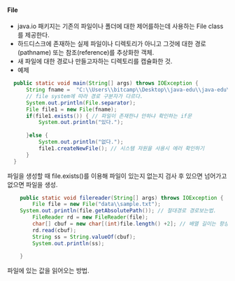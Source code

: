 #### File  
  - java.io 패키지는 기존의 파일이나 폴더에 대한 제어를하는데 사용하는 File class를 제공한다.  
  - 하드디스크에 존재하는 실제 파일이나 디렉토리가 아니고 그것에 대한 경로(pathname) 또는 참조(reference)를 추상화한 객체.  
  - 새 파일에 대한 경로나 만들고자하는 디렉토리를 캡슐화한 것.  
  - 예제  
  ``` java  
  	public static void main(String[] args) throws IOException {
		String fname =  "C:\\Users\\bitcamp\\Desktop\\java-edu\\java-edu\\file_ex\\test.txt"; // 경로/파일이름.확장자
		// file system에 따라 경로 구분자가 다르다.
		System.out.println(File.separator);
		File file1 = new File(fname);
		if(file1.exists()) { // 파일이 존재한냐 안하냐 확인하는 if문
			System.out.println("있다.");
			
		}else {
			System.out.println("없다.");
			file1.createNewFile(); // 시스템 자원을 사용시 에러 확인하기
		}
	}
```   
  파일을 생성할 때 file.exists()를 이용해 파일이 있는지 없는지 검사 후 있으면 넘어가고 없으면 파일을 생성.  
  
  
``` java  
	public static void filereader(String[] args) throws IOException {
		File file = new File("data\\sample.txt");  
    System.out.println(file.getAbsolutePath()); // 절대경로 경로보는법.  
		FileReader rd = new FileReader(file);
		char[] cbuf = new char[(int)file.length() +2]; // 배열 길이는 항상 file의 사이즈보다 좀 더 크게 잡아줘야 한다. 
		rd.read(cbuf);
		String ss = String.valueOf(cbuf);
		System.out.println(ss);
		
	}
 ```    
 파일에 있는 값을 읽어오는 방법.
